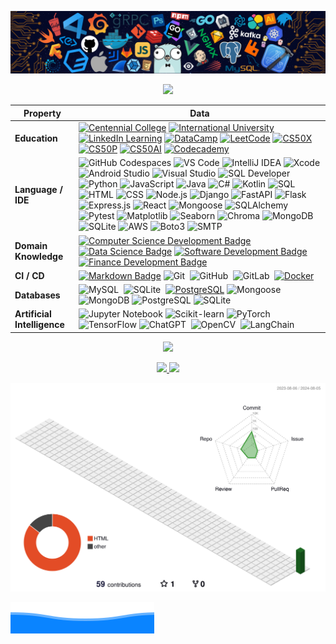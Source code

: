 ![](assets/header.png)

<p align="center">
<a href="https://github.com/datttrian">
    <img src="https://github-stats-alpha.vercel.app/api?username=datttrian">
</a>
</p>

| Property                        | Data                                                                                                                                                                                                                                                                                                                                                                                                                                                                                                                                                                                                                                                                                                                                                                                                                                                                                                                                                                                                                                                                                                                                                                                                                                                                                                                                                                                                                                                                                                                                                                                                                                                                                                                                                                                                                                                                                                                                                                  |
|---------------------------------|-----------------------------------------------------------------------------------------------------------------------------------------------------------------------------------------------------------------------------------------------------------------------------------------------------------------------------------------------------------------------------------------------------------------------------------------------------------------------------------------------------------------------------------------------------------------------------------------------------------------------------------------------------------------------------------------------------------------------------------------------------------------------------------------------------------------------------------------------------------------------------------------------------------------------------------------------------------------------------------------------------------------------------------------------------------------------------------------------------------------------------------------------------------------------------------------------------------------------------------------------------------------------------------------------------------------------------------------------------------------------------------------------------------------------------------------------------------------------------------------------------------------------------------------------------------------------------------------------------------------------------------------------------------------------------------------------------------------------------------------------------------------------------------------------------------------------------------------------------------------------------------------------------------------------------------------------------------------------|
| **Education**                   | [![Centennial College](https://img.shields.io/badge/-Centennial%20College-d4e039?style=flat&logo=Centennial-College&logoColor=white)](https://github.com/ttran375) [![International University](https://img.shields.io/badge/-International%20University-198fd9?style=flat&logo=International-University&logoColor=white)](https://github.com/datttrian/iu-mafe) [![LinkedIn Learning](https://img.shields.io/badge/-LinkedIn%20Learning-0073B1?style=flat&logo=LinkedIn&logoColor=white)](https://github.com/datttrian/linkedin-learning) [![DataCamp](https://img.shields.io/badge/-DataCamp-03EF62?style=flat&logo=DataCamp&logoColor=white)](https://github.com/datttrian/datacamp) [![LeetCode](https://img.shields.io/badge/-LeetCode-FFA116?style=flat&logo=LeetCode&logoColor=white)](https://github.com/datttrian/leetcode) [![CS50X](https://img.shields.io/badge/-CS50X-e00000?style=flat&logo=CS50&logoColor=white)](https://github.com/datttrian/cs50x) [![CS50P](https://img.shields.io/badge/-CS50P-e00000?style=flat&logo=CS50&logoColor=white)](https://github.com/datttrian/cs50p) [![CS50AI](https://img.shields.io/badge/-CS50AI-e00000?style=flat&logo=CS50&logoColor=white)](https://github.com/datttrian/cs50ai) [![Codecademy](https://img.shields.io/badge/-Codecademy-1F4056?style=flat&logo=Codecademy&logoColor=white)](https://github.com/datttrian/codecademy) |
| **Language / IDE**              | ![GitHub Codespaces](https://img.shields.io/badge/-GitHub%20Codespaces-181717?style=flat&logo=GitHub&logoColor=white) ![VS Code](https://img.shields.io/badge/-VS_Code-007ACC?style=flat&logo=visual-studio-code&logoColor=white) ![IntelliJ IDEA](https://img.shields.io/badge/-IntelliJ%20IDEA-000000?style=flat&logo=IntelliJ-IDEA&logoColor=white) ![Xcode](https://img.shields.io/badge/-Xcode-1575F9?style=flat&logo=Xcode&logoColor=white) ![Android Studio](https://img.shields.io/badge/-Android%20Studio-3DDC84?style=flat&logo=Android-Studio&logoColor=white) ![Visual Studio](https://img.shields.io/badge/-Visual%20Studio-5C2D91?style=flat&logo=Visual-Studio&logoColor=white) ![SQL Developer](https://img.shields.io/badge/-SQL%20Developer-1F4056?style=flat&logo=Oracle&logoColor=white) ![Python](https://img.shields.io/badge/-Python-3776AB?style=flat&logo=Python&logoColor=white) ![JavaScript](https://img.shields.io/badge/-JavaScript-F7DF1E?style=flat&logo=JavaScript&logoColor=black) ![Java](https://img.shields.io/badge/-Java-007396?style=flat&logo=Java&logoColor=white) ![C#](https://img.shields.io/badge/-C%23-239120?style=flat&logo=C-Sharp&logoColor=white) ![Kotlin](https://img.shields.io/badge/-Kotlin-0095D5?style=flat&logo=Kotlin&logoColor=white) ![SQL](https://img.shields.io/badge/-SQL-4479A1?style=flat&logo=MySQL&logoColor=white) ![HTML](https://img.shields.io/badge/-HTML-E34F26?style=flat&logo=HTML5&logoColor=white) ![CSS](https://img.shields.io/badge/-CSS-1572B6?style=flat&logo=CSS3&logoColor=white) ![Node.js](https://img.shields.io/badge/-Node.js-339933?style=flat&logo=Node.js&logoColor=white) ![Django](https://img.shields.io/badge/-Django-092E20?style=flat&logo=Django&logoColor=white) ![FastAPI](https://img.shields.io/badge/-FastAPI-009688?style=flat&logo=FastAPI&logoColor=white) ![Flask](https://img.shields.io/badge/-Flask-000000?style=flat&logo=Flask&logoColor=white) ![Express.js](https://img.shields.io/badge/-Express.js-000000?style=flat&logo=Express&logoColor=white) ![React](https://img.shields.io/badge/-React-61DAFB?style=flat&logo=React&logoColor=black) ![Mongoose](https://img.shields.io/badge/-Mongoose-880000?style=flat&logo=MongoDB&logoColor=white) ![SQLAlchemy](https://img.shields.io/badge/-SQLAlchemy-FFA116?style=flat&logo=SQLAlchemy&logoColor=white) ![Pytest](https://img.shields.io/badge/-Pytest-0A9EDC?style=flat&logo=Pytest&logoColor=white) ![Matplotlib](https://img.shields.io/badge/-Matplotlib-3776AB?style=flat&logo=Python&logoColor=white) ![Seaborn](https://img.shields.io/badge/-Seaborn-3776AB?style=flat&logo=Python&logoColor=white) ![Chroma](https://img.shields.io/badge/-Chroma-00A300?style=flat&logo=Chroma&logoColor=white) ![MongoDB](https://img.shields.io/badge/-MongoDB-47A248?style=flat&logo=MongoDB&logoColor=white) ![SQLite](https://img.shields.io/badge/-SQLite-003B57?style=flat&logo=SQLite&logoColor=white) ![AWS](https://img.shields.io/badge/-AWS-232F3E?style=flat&logo=Amazon-AWS&logoColor=white) ![Boto3](https://img.shields.io/badge/-Boto3-569A31?style=flat&logo=Amazon-AWS&logoColor=white) ![SMTP](https://img.shields.io/badge/-SMTP-3A76F0?style=flat&logo=Mail.Ru&logoColor=white) |
| **Domain Knowledge**            | [![Computer Science Development Badge](https://img.shields.io/badge/-Computer%20Science-FAB040?style=flat&logoColor=white)](https://github.com/search?q=user%3Adatttrian&type=Repositories) [![Data Science Badge](https://img.shields.io/badge/-Data%20Science-01D277?style=flat&logoColor=white)](https://github.com/datttrian/datttrian) [![Software Development Badge](https://img.shields.io/badge/-Software%20Development-FF6600?style=flat&logoColor=white)](https://github.com/search?q=user%3Adatttrian&type=Repositories) [![Finance Development Badge](https://img.shields.io/badge/-Finance-4C8CBF?style=flat&logoColor=white)](https://github.com/search?q=user%3Adatttrian&type=Repositories) |
| **CI / CD**                     | [![Markdown Badge](https://img.shields.io/badge/-Markdown-2088FF?style=flat&logo=Markdown&logoColor=white)](https://github.com/datttrian/datttrian) ![Git](https://img.shields.io/badge/-Git-F05032?style=flat&logo=git&logoColor=white)&nbsp; ![GitHub](https://img.shields.io/badge/-GitHub-181717?style=flat&logo=github&logoColor=white)&nbsp; ![GitLab](https://img.shields.io/badge/-GitLab-FC6D26?style=flat&logo=GitLab&logoColor=white)&nbsp; [![Docker](https://img.shields.io/badge/-Docker-2496ED?style=flat&logo=docker&logoColor=white)](https://www.docker.com) |
| **Databases**                   | ![MySQL](https://img.shields.io/badge/-MySQL-4479A1?style=flat&logo=MySQL&logoColor=white)&nbsp; ![SQLite](https://img.shields.io/badge/-SQLite-e00000?style=flat&logo=SQLite&logoColor=white)&nbsp; [![PostgreSQL](https://img.shields.io/badge/-PostgreSQL-336791?style=flat&logo=postgresql&logoColor=white)](https://www.postgresql.org) ![Mongoose](https://img.shields.io/badge/-Mongoose-880000?style=flat&logo=MongoDB&logoColor=white) ![MongoDB](https://img.shields.io/badge/-MongoDB-47A248?style=flat&logo=MongoDB&logoColor=white) ![PostgreSQL](https://img.shields.io/badge/-PostgreSQL-336791?style=flat&logo=PostgreSQL&logoColor=white) ![SQLite](https://img.shields.io/badge/-SQLite-003B57?style=flat&logo=SQLite&logoColor=white) |
| **Artificial Intelligence**     | ![Jupyter Notebook](http://img.shields.io/badge/-Jupyter%20Notebook-eee?style=flat-square&logo=Jupyter&logoColor=F37626) ![Scikit-learn](http://img.shields.io/badge/-Scikit--Learn-eee?style=flat-square&logo=scikit-learn&logoColor=e26d00) ![PyTorch](http://img.shields.io/badge/-PyTorch-eee?style=flat-square&logo=pytorch&logoColor=EE4C2C) ![TensorFlow](http://img.shields.io/badge/-TensorFlow-eee?style=flat-square&logo=tensorflow&logoColor=FF6F00) ![ChatGPT](https://img.shields.io/badge/-ChatGPT-444444?style=flat&logo=ChatGPT)&nbsp; ![OpenCV](https://img.shields.io/badge/-OpenCV-444444?style=flat&logo=OpenCV)&nbsp; ![LangChain](https://img.shields.io/badge/-LangChain-000000?style=flat&logo=LangChain&logoColor=white) |

<p align="center">
<a href="https://github.com/datttrian">
    <img src="http://github-profile-summary-cards.vercel.app/api/cards/profile-details?username=datttrian">
</a>
</p>

<p align="center">
<a href="https://github.com/datttrian">
    <img src="https://github-readme-stats.vercel.app/api/top-langs?username=datttrian&&show_icons=true&locale=en&layout=compact&langs_count=10">
    <img src="http://github-profile-summary-cards.vercel.app/api/cards/repos-per-language?username=datttrian">
</a>
</p>

![](./profile-3d-contrib/profile-green-animate.svg)

![](assets/footer.svg)
